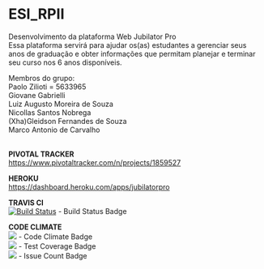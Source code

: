 # ESI_RPII<br>
Desenvolvimento da plataforma Web Jubilator Pro<br>
Essa plataforma servirá para ajudar os(as) estudantes a gerenciar seus anos de graduação e obter informações que permitam planejar e terminar seu curso nos 6 anos disponíveis.

Membros do grupo:<br>
Paolo Zilioti = 5633965<br>
Giovane Gabrielli<br>
Luiz Augusto Moreira de Souza<br>
Nicollas Santos Nobrega<br>
(Xha)Gleidson Fernandes de Souza<br>
Marco Antonio de Carvalho<br><br>

**PIVOTAL TRACKER**<br>
<a href="https://www.pivotaltracker.com/n/projects/1859527">https://www.pivotaltracker.com/n/projects/1859527</a><br>

**HEROKU**<br>
<a href="https://dashboard.heroku.com/apps/jubilatorpro">https://dashboard.heroku.com/apps/jubilatorpro</a><br>

**TRAVIS CI**<br>
[![Build Status](https://travis-ci.org/XhaMbuwandong/ESI.svg?branch=master)](https://travis-ci.org/XhaMbuwandong/ESI) - Build Status Badge<br>

**CODE CLIMATE**<br>
<a href="https://codeclimate.com/github/XhaMbuwandong/ESI"><img src="https://codeclimate.com/github/XhaMbuwandong/ESI/badges/gpa.svg" /></a> - Code Climate Badge<br>
<a href="https://codeclimate.com/github/XhaMbuwandong/ESI/coverage"><img src="https://codeclimate.com/github/XhaMbuwandong/ESI/badges/coverage.svg" /></a> - Test Coverage Badge<br>
<a href="https://codeclimate.com/github/XhaMbuwandong/ESI"><img src="https://codeclimate.com/github/XhaMbuwandong/ESI/badges/issue_count.svg" /></a> - Issue Count Badge<br>
